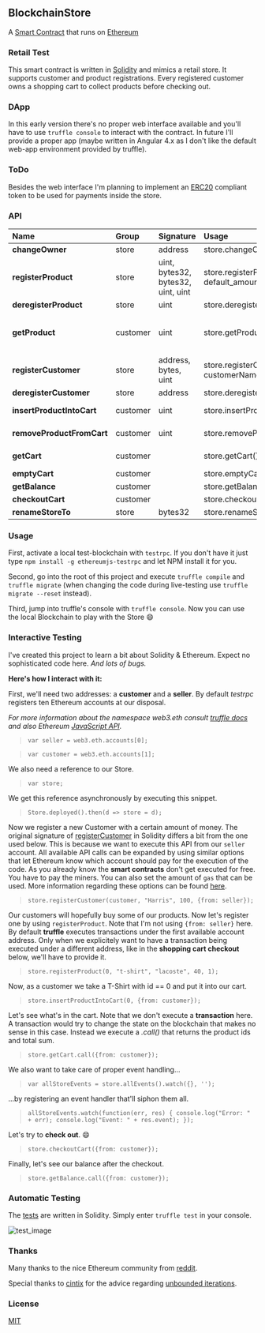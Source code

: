 ## BlockchainStore

A [Smart Contract](https://github.com/brakmic/BlockchainStore/blob/master/contracts/Store.sol) that runs on [Ethereum](https://www.ethereum.org/)

### Retail Test

This smart contract is written in [Solidity](https://solidity.readthedocs.io/en/develop/) and mimics a retail store. It supports customer and product registrations. Every registered customer owns a shopping cart to collect products before checking out.

### DApp

In this early version there's no proper web interface available and you'll have to use `truffle console` to interact with the contract. In future I'll provide a proper app (maybe written in Angular 4.x as I don't like the default web-app environment provided by truffle).

### ToDo

Besides the web interface I'm planning to implement an [ERC20](https://theethereum.wiki/w/index.php/ERC20_Token_Standard) compliant token to be used for payments inside the store.
### API

| Name  | Group  | Signature  | Usage  | Returns |
|:-|:-|:-|:-|:---|
| **changeOwner**  | store  | address   | store.changeOwner(new_owner_address)  | **bool**  |
| **registerProduct**   | store  | uint, bytes32, bytes32, uint, uint   | store.registerProduct(id, name, description, price, default_amount)   | **bool** |
| **deregisterProduct**   | store   | uint   | store.deregisterProduct(productId)   | **bool**  |
| **getProduct**  | customer  | uint  | store.getProduct(productId)  | (**bytes32** *prod_name*, **bytes32** *prod_desc*, **uint** *prod_price*, **uint** *prod_default_amount*)  |
| **registerCustomer**  | store   | address, bytes, uint  | store.registerCustomer(customerAddress, customerName, customerBalance)  |  **bool**  |
| **deregisterCustomer**  | store   | address   | store.deregisterCustomer(customerAddress)  | **bool**   |
| **insertProductIntoCart**  | customer  | uint  | store.insertProductIntoCart(prodId)  | (**bool** *success*, **uint** *position_in_prod_mapping*)  |
| **removeProductFromCart**  | customer  | uint  | store.removeProductFromCart(prod_position_in_mapping)  | *fires an event on successful removal* |
| **getCart**  | customer  |   | store.getCart()  | (**uint[]** *productIds*, **uint** *completeSum*)  |
| **emptyCart** | customer | | store.emptyCart() | **bool** |
| **getBalance**  | customer  |   | store.getBalance()  | **uint** |
| **checkoutCart**  | customer  |   | store.checkoutCart()  | **bool**  |
| **renameStoreTo**  | store  | bytes32  | store.renameStoreTo(new_store_name)  | **bool**  |

### Usage

First, activate a local test-blockchain with `testrpc`. If you don't have it just type `npm install -g ethereumjs-testrpc` and let NPM install it for you.

Second, go into the root of this project and execute `truffle compile` and `truffle migrate` (when changing the code during live-testing use `truffle migrate --reset` instead).

Third, jump into truffle's console with `truffle console`. Now you can use the local Blockchain to play with the Store :smile:

### Interactive Testing

I've created this project to learn a bit about Solidity & Ethereum. Expect no sophisticated code here. *And lots of bugs.*

**Here's how I interact with it:**

First, we'll need two addresses: a **customer** and a **seller**. By default *testrpc* registers ten Ethereum accounts at our disposal.

*For more information about the namespace web3.eth consult [truffle docs](http://truffleframework.com/docs/) and also Ethereum [JavaScript API](https://github.com/ethereum/wiki/wiki/JavaScript-API).*

> `var seller = web3.eth.accounts[0];`

> `var customer = web3.eth.accounts[1];`

We also need a reference to our Store.

> `var store;`

We get this reference asynchronously by executing this snippet.

> `Store.deployed().then(d => store = d);`

Now we register a new Customer with a certain amount of money. The original signature of [registerCustomer](https://github.com/brakmic/BlockchainStore/blob/master/contracts/Store.sol#L168) in Solidity differs a bit from the one used below. This is because we want to execute this API from our `seller` account. All available API calls can be expanded by using similar options that let Ethereum know which account should pay for the execution of the code. As you already know the **smart contracts** don't get executed for free. You have to pay the miners. You can also set the amount of `gas` that can be used. More information regarding these options can be found [here](http://truffleframework.com/docs/getting_started/contracts).

> `store.registerCustomer(customer, "Harris", 100, {from: seller});`

Our customers will hopefully buy some of our products. Now let's register one by using `registerProduct`. Note that I'm not using `{from: seller}` here. By default **truffle** executes transactions under the first available account address. Only when we explicitely want to have a transaction being executed under a different address, like in the **shopping cart checkout** below, we'll have to provide it.

> `store.registerProduct(0, "t-shirt", "lacoste", 40, 1);`

Now, as a customer we take a T-Shirt with id == 0 and put it into our cart.

> `store.insertProductIntoCart(0, {from: customer});`

Let's see what's in the cart. Note that we don't execute a **transaction** here. A transaction would try to change the state on the blockchain that makes no sense in this case. Instead we execute a *.call()* that returns the product ids and total sum.

> `store.getCart.call({from: customer});`

We also want to take care of proper event handling...

> `var allStoreEvents = store.allEvents().watch({}, '');`

...by registering an event handler that'll siphon them all.

> `allStoreEvents.watch(function(err, res) { console.log("Error: " + err); console.log("Event: " + res.event); });`

Let's try to **check out**. :smile:

> `store.checkoutCart({from: customer});`

Finally, let's see our balance after the checkout.

> `store.getBalance.call({from: customer});`

### Automatic Testing

The [tests](https://github.com/brakmic/BlockchainStore/blob/master/test/TestStore.sol#L7) are written in Solidity. Simply enter `truffle test` in your console.

![test_image](https://picload.org/image/rpgpolia/tests.png)


### Thanks

Many thanks to the nice Ethereum community from [reddit](https://www.reddit.com/r/ethereum/comments/6ik0yb/learning_solidity_a_simple_storesmartcontract/).

Special thanks to [cintix](https://www.reddit.com/user/cintix) for the advice regarding [unbounded iterations](https://www.reddit.com/r/ethereum/comments/6ik0yb/learning_solidity_a_simple_storesmartcontract/dj70kww/).

### License

[MIT](https://github.com/brakmic/BlockchainStore/blob/master/LICENSE)

